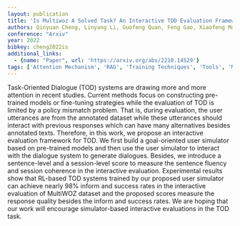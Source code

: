 ```yaml
---
layout: publication
title: 'Is Multiwoz A Solved Task? An Interactive TOD Evaluation Framework With User Simulator'
authors: Qinyuan Cheng, Linyang Li, Guofeng Quan, Feng Gao, Xiaofeng Mou, Xipeng Qiu
conference: "Arxiv"
year: 2022
bibkey: cheng2022is
additional_links:
  - {name: "Paper", url: 'https://arxiv.org/abs/2210.14529'}
tags: ['Attention Mechanism', 'RAG', 'Training Techniques', 'Tools', 'Model Architecture', 'Fine-Tuning', 'Reinforcement Learning', 'Pretraining Methods']
---
```

Task-Oriented Dialogue (TOD) systems are drawing more and more attention in
recent studies. Current methods focus on constructing pre-trained models or
fine-tuning strategies while the evaluation of TOD is limited by a policy
mismatch problem. That is, during evaluation, the user utterances are from the
annotated dataset while these utterances should interact with previous
responses which can have many alternatives besides annotated texts. Therefore,
in this work, we propose an interactive evaluation framework for TOD. We first
build a goal-oriented user simulator based on pre-trained models and then use
the user simulator to interact with the dialogue system to generate dialogues.
Besides, we introduce a sentence-level and a session-level score to measure the
sentence fluency and session coherence in the interactive evaluation.
Experimental results show that RL-based TOD systems trained by our proposed
user simulator can achieve nearly 98% inform and success rates in the
interactive evaluation of MultiWOZ dataset and the proposed scores measure the
response quality besides the inform and success rates. We are hoping that our
work will encourage simulator-based interactive evaluations in the TOD task.
